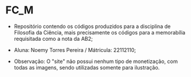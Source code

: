 # FC_M

- Repositório contendo os códigos produzidos para a disciplina de Filosofia da Ciência, mais precisamente os códigos para a memorabília requisitada como a nota da AB2;

- Aluna: Noemy Torres Pereira / Mátricula: 22112110;

- Observação: O "site" não possui nenhum tipo de monetização, com todas as imagens, sendo utilizadas somente para ilustração.